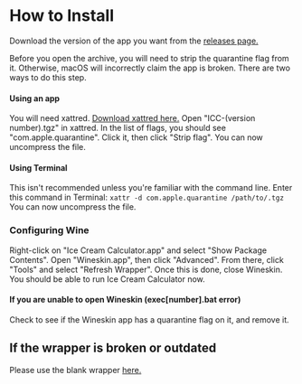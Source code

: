 # How to Install #

Download the version of the app you want from the [releases page.](https://github.com/contextnerror/ICC-Mac/releases)

Before you open the archive, you will need to strip the quarantine flag from it. Otherwise, macOS will incorrectly claim the app is broken. There are two ways to do this step.

#### Using an app ####
You will need xattred. [Download xattred here.](https://eclecticlight.co/xattred-sandstrip-xattr-tools/)
Open "ICC-(version number).tgz" in xattred. In the list of flags, you should see "com.apple.quarantine". Click it, then click "Strip flag". You can now uncompress the file. 

#### Using Terminal ####
This isn't recommended unless you're familiar with the command line.
Enter this command in Terminal: `xattr -d com.apple.quarantine /path/to/.tgz`
You can now uncompress the file. 

### Configuring Wine ###
Right-click on "Ice Cream Calculator.app" and select "Show Package Contents".
Open "Wineskin.app", then click "Advanced". From there, click "Tools" and select "Refresh Wrapper".
Once this is done, close Wineskin. You should be able to run Ice Cream Calculator now.

#### If you are unable to open Wineskin (exec[number].bat error) ####
Check to see if the Wineskin app has a quarantine flag on it, and remove it.

## If the wrapper is broken or outdated ##
Please use the blank wrapper [here.](https://github.com/contextnerror/ICC-Mac/releases/tag/backup)
